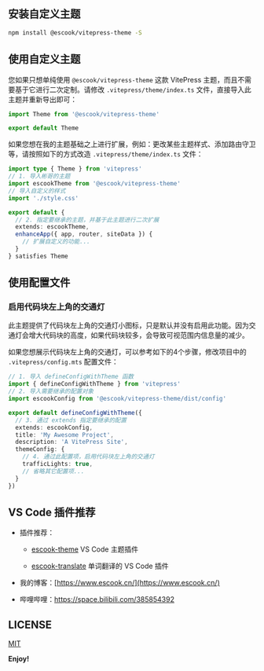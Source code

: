 ## 安装自定义主题

```bash
npm install @escook/vitepress-theme -S
```



## 使用自定义主题

您如果只想单纯使用 `@escook/vitepress-theme` 这款 VitePress 主题，而且不需要基于它进行二次定制。请修改 `.vitepress/theme/index.ts` 文件，直接导入此主题并重新导出即可：

```ts
import Theme from '@escook/vitepress-theme'

export default Theme
```

如果您想在我的主题基础之上进行扩展，例如：更改某些主题样式、添加路由守卫等，请按照如下的方式改造 `.vitepress/theme/index.ts` 文件：

```ts
import type { Theme } from 'vitepress'
// 1. 导入彬哥的主题
import escookTheme from '@escook/vitepress-theme'
// 导入自定义的样式
import './style.css'

export default {
  // 2. 指定要继承的主题，并基于此主题进行二次扩展
  extends: escookTheme,
  enhanceApp({ app, router, siteData }) {
    // 扩展自定义的功能...
  }
} satisfies Theme
```



## 使用配置文件

### 启用代码块左上角的交通灯

此主题提供了代码块左上角的交通灯小图标，只是默认并没有启用此功能。因为交通灯会增大代码块的高度，如果代码块较多，会导致可视范围内信息量的减少。

如果您想展示代码块左上角的交通灯，可以参考如下的4个步骤，修改项目中的 `.vitepress/config.mts` 配置文件：

```ts
// 1. 导入 defineConfigWithTheme 函数
import { defineConfigWithTheme } from 'vitepress'
// 2. 导入需要继承的配置对象
import escookConfig from '@escook/vitepress-theme/dist/config'

export default defineConfigWithTheme({
  // 3. 通过 extends 指定要继承的配置
  extends: escookConfig,
  title: 'My Awesome Project',
  description: 'A VitePress Site',
  themeConfig: {
    // 4. 通过此配置项，启用代码块左上角的交通灯
    trafficLights: true,
    // 省略其它配置项...
  }
})
```



## VS Code 插件推荐

- 插件推荐：

  - [escook-theme](https://marketplace.visualstudio.com/items?itemName=liulongbin1314.escook-theme) VS Code 主题插件

  - [escook-translate](https://marketplace.visualstudio.com/items?itemName=liulongbin1314.escook-translate) 单词翻译的 VS Code 插件

- 我的博客：[https://www.escook.cn/](https://www.escook.cn/)

- 哔哩哔哩：https://space.bilibili.com/385854392



## LICENSE

[MIT](https://github.com/liulongbin1314/vitepress-theme/blob/master/LICENSE)

**Enjoy!**
